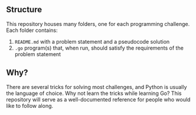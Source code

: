 ## Structure
This repository houses many folders, one for each programming challenge. Each folder contains:
1. `README.md` with a problem statement and a pseudocode solution
2. `.go` program(s) that, when run, should satisfy the requirements of the problem statement

## Why?
There are several tricks for solving most challenges, and Python is usually the language of choice. Why not learn the tricks while learning Go? This repository will serve as a well-documented reference for people who would like to follow along.
